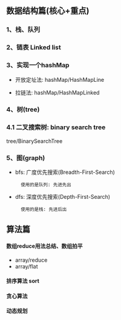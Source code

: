 ## 数据结构篇(核心+重点)

### 1、栈、队列

### 2、链表 Linked list

### 3、实现一个hashMap
- 开放定址法:  hashMap/HashMapLine

- 拉链法: hashMap/HashMapLinked

### 4、树(tree)

### 4.1 二叉搜索树: binary search tree
tree/BinarySearchTree

### 5、图(graph)
- bfs: 广度优先搜索(Breadth-First-Search)

        使用的是队列: 先进先出

- dfs: 深度优先搜索(Depth-First-Search)

        使用的是栈: 先进后出

## 算法篇

#### 数组reduce用法总结、数组拍平
- array/reduce
- array/flat

#### 排序算法 sort

#### 贪心算法

#### 动态规划